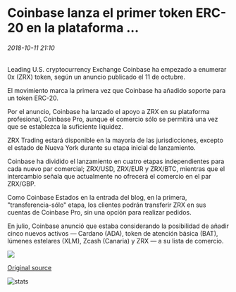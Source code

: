 # Coinbase lanza el primer token ERC-20 en la plataforma ...

###### 2018-10-11 21:10

Leading U.S. cryptocurrency Exchange Coinbase ha empezado a enumerar 0x (ZRX) token, según un anuncio publicado el 11 de octubre.

El movimiento marca la primera vez que Coinbase ha añadido soporte para un token ERC-20.

Por el anuncio, Coinbase ha lanzado el apoyo a ZRX en su plataforma profesional, Coinbase Pro, aunque el comercio sólo se permitirá una vez que se establezca la suficiente liquidez.

ZRX Trading estará disponible en la mayoría de las jurisdicciones, excepto el estado de Nueva York durante su etapa inicial de lanzamiento.

Coinbase ha dividido el lanzamiento en cuatro etapas independientes para cada nuevo par comercial; ZRX/USD, ZRX/EUR y ZRX/BTC, mientras que el intercambio señala que actualmente no ofrecerá el comercio en el par ZRX/GBP.

Como Coinbase Estados en la entrada del blog, en la primera, "transferencia-sólo" etapa, los clientes podrán transferir ZRX en sus cuentas de Coinbase Pro, sin una opción para realizar pedidos.

En julio, Coinbase anunció que estaba considerando la posibilidad de añadir cinco nuevos activos — Cardano (ADA), token de atención básica (BAT), lúmenes estelares (XLM), Zcash (Canaria) y ZRX — a su lista de comercio.

![](https://s3.cointelegraph.com/storage/uploads/view/ac2c87bd4457dfa8e8998ca020bfd426.jpeg)

[Original source](https://cointelegraph.com/news/coinbase-launches-first-erc-20-token-on-platform)

![stats](https://c.statcounter.com/11760860/0/a89fa40b/1/ "stats")